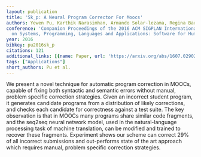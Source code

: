 ```yaml
---
layout: publication
title: 'Sk_p: A Neural Program Corrector For Moocs'
authors: Yewen Pu, Karthik Narasimhan, Armando Solar-lezama, Regina Barzilay
conference: 'Companion Proceedings of the 2016 ACM SIGPLAN International Conference
  on Systems, Programming, Languages and Applications: Software for Humanity'
year: 2016
bibkey: pu2016sk_p
citations: 121
additional_links: [{name: Paper, url: 'https://arxiv.org/abs/1607.02902'}]
tags: ["Applications"]
short_authors: Pu et al.
---
```

We present a novel technique for automatic program correction in MOOCs,
capable of fixing both syntactic and semantic errors without manual, problem
specific correction strategies. Given an incorrect student program, it
generates candidate programs from a distribution of likely corrections, and
checks each candidate for correctness against a test suite.
  The key observation is that in MOOCs many programs share similar code
fragments, and the seq2seq neural network model, used in the natural-language
processing task of machine translation, can be modified and trained to recover
these fragments.
  Experiment shows our scheme can correct 29% of all incorrect submissions and
out-performs state of the art approach which requires manual, problem specific
correction strategies.